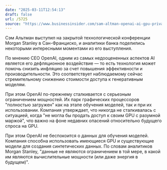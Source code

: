 ```yaml
---
date: "2025-03-11T12:54:13"
draft: false
url: /5725
source: "https://www.businessinsider.com/sam-altman-openai-ai-gpu-private-conference-morgan-stanley-2025-3?utm_source=Iterable&utm_medium=email&utm_campaign=%20Business%20Insider%20Today%20-%20March%2011%202025"
---
```


Сэм Альтман выступил на закрытой технологической конференции Morgan Stanley в Сан-Франциско, и аналитики банка поделились некоторыми интересными моментами из его выступления.

По мнению CEO OpenAI, одним из самых недооцененных аспектов AI является его дефляционное воздействие — то есть технология может помочь снизить инфляцию за счет повышения эффективности и производительности. Это соответствует наблюдаемому сейчас стремительному снижению стоимости доступа к генеративным моделям.

При этом OpenAI по-прежнему сталкивается с серьезным ограничением мощностей. Их парк графических процессоров "полностью загружен" как на этапе обучения моделей, так и при их использовании. Компания утверждает, что никогда не сталкивалась с ситуацией, когда "не могла бы продать доступ к своим GPU с разумной маржой", что важно на фоне недавних опасений относительно будущего спроса на GPU.

При этом OpenAI не беспокоится о данных для обучения моделей. Компания способна использовать имеющиеся GPU и существующие модели для создания синтетических данных. По словам аналитиков Morgan Stanley, "данные не являются ограничением в той мере, в какой им являются вычислительные мощности (или даже энергия в будущем)".